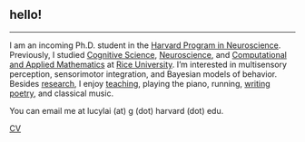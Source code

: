 ## hello!
***
I am an incoming Ph.D. student in the [Harvard Program in Neuroscience](http://www.hms.harvard.edu/dms/neuroscience/index.html). Previously, I studied [Cognitive Science](http://cogsci.rice.edu/), [Neuroscience](http://neuroscience.rice.edu), and [Computational and Applied Mathematics](http://www.caam.rice.edu/) at [Rice University](http://www.rice.edu/). I’m interested in multisensory perception, sensorimotor integration, and Bayesian models of behavior. Besides [research](./research.html), I enjoy [teaching](./teaching.html), playing the piano, running, [writing poetry](http://subcorticalsongs.wordpress.com/), and classical music.

You can email me at lucylai (at) g (dot) harvard (dot) edu.

[CV](./lai_cv.pdf)
